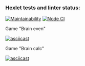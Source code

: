 ### Hexlet tests and linter status:

<!-- ![Actions Status](/workflows/hexlet-check/badge.svg) -->

[![Maintainability](https://api.codeclimate.com/v1/badges/a99a88d28ad37a79dbf6/maintainability)](https://codeclimate.com/github/codeclimate/codeclimate/maintainability)
[![Node CI](https://github.com/Rost-is-love/frontend-project-lvl1/workflows/Node%20CI/badge.svg)](https://github.com/Rost-is-love/frontend-project-lvl1/actions)

Game "Brain even"

[![asciicast](https://asciinema.org/a/nSS4HpYtcM99iVWg51LSkhCXK.svg)](https://asciinema.org/a/nSS4HpYtcM99iVWg51LSkhCXK)

Game "Brain calc"

[![asciicast](https://asciinema.org/a/okDuVMymTwd0wl3ZG1F4t63VZ.svg)](https://asciinema.org/a/okDuVMymTwd0wl3ZG1F4t63VZ)
